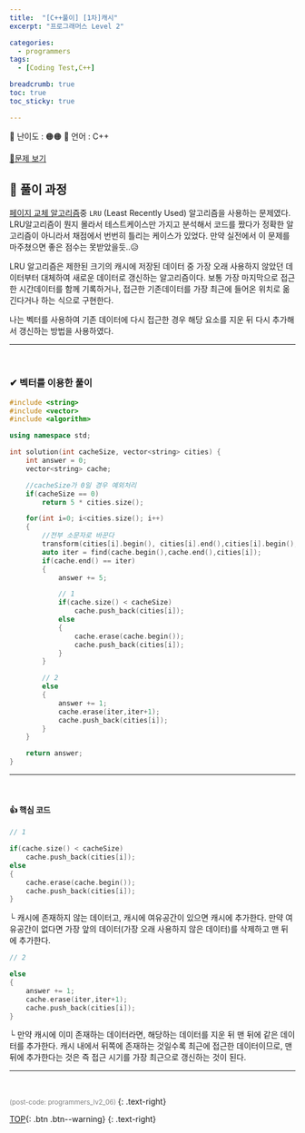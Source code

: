 ```yaml
---
title:  "[C++풀이] [1차]캐시"
excerpt: "프로그래머스 Level 2"

categories:
  - programmers
tags:
  - [Coding Test,C++]

breadcrumb: true
toc: true
toc_sticky: true

---
```


<div class="notice--warning" markdown=1>
 <span>📄 난이도 : 🟠🟠      </span>   
 <span>📄 언어 : C++  </span> 

 </div>
 


 [📂문제 보기](https://programmers.co.kr/learn/courses/30/lessons/17680) 

##  🔶 풀이 과정 
<u>페이지 교체 알고리즘</u>중 `LRU` (Least Recently Used) 알고리즘을 사용하는 문제였다.  LRU알고리즘이 뭔지 몰라서 테스트케이스만 가지고 분석해서 코드를 짰다가 정확한 알고리즘이 아니라서 채점에서 번번히 틀리는 케이스가 있었다. 만약 실전에서 이 문제를 마주쳤으면 좋은 점수는 못받았을듯..😥  

LRU 알고리즘은 제한된 크기의 캐시에 저장된 데이터 중 가장 오래 사용하지 않았던 데이터부터 대체하여 새로운 데이터로 갱신하는 알고리즘이다. 보통 가장 마지막으로 접근한 시간데이터를 함께 기록하거나, 접근한 기존데이터를 가장 최근에 들어온 위치로 옮긴다거나 하는 식으로 구현한다. 

나는 벡터를 사용하여 기존 데이터에 다시 접근한 경우 해당 요소를 지운 뒤 다시 추가해서 갱신하는 방법을 사용하였다.

***
<br>

### ✔ 벡터를 이용한 풀이 

```c++
#include <string>
#include <vector>
#include <algorithm>

using namespace std;

int solution(int cacheSize, vector<string> cities) {
    int answer = 0;
    vector<string> cache;

    //cacheSize가 0일 경우 예외처리
    if(cacheSize == 0) 
        return 5 * cities.size();

    for(int i=0; i<cities.size(); i++)
    {
        //전부 소문자로 바꾼다
        transform(cities[i].begin(), cities[i].end(),cities[i].begin(), ::tolower);
        auto iter = find(cache.begin(),cache.end(),cities[i]);
        if(cache.end() == iter)
        {
            answer += 5;

            // 1
            if(cache.size() < cacheSize)
                cache.push_back(cities[i]);
            else
            {
                cache.erase(cache.begin());
                cache.push_back(cities[i]);
            }
        }   

        // 2
        else 
        {
            answer += 1;       
            cache.erase(iter,iter+1);
            cache.push_back(cities[i]);
        }
    }

    return answer;
}
```

--- 
<br>

#### 👍 핵심 코드 
```c++
// 1

if(cache.size() < cacheSize)
    cache.push_back(cities[i]);
else
{
    cache.erase(cache.begin());
    cache.push_back(cities[i]);
}
```
└ 캐시에 존재하지 않는 데이터고, 캐시에 여유공간이 있으면 캐시에 추가한다. 만약 여유공간이 없다면 가장 앞의 데이터(가장 오래 사용하지 않은 데이터)를 삭제하고 맨 뒤에 추가한다.
  

```c++
// 2

else 
{
    answer += 1;       
    cache.erase(iter,iter+1);
    cache.push_back(cities[i]);
}
```
└ 만약 캐시에 이미 존재하는 데이터라면, 해당하는 데이터를 지운 뒤 맨 뒤에 같은 데이터를 추가한다. 캐시 내에서 뒤쪽에 존재하는 것일수록 최근에 접근한 데이터이므로, 맨 뒤에 추가한다는 것은 즉 접근 시기를 가장 최근으로 갱신하는 것이 된다.

--- 
<br>


  <small style ="color:gray;">(post-code: programmers_lv2_06) </small> 
 {: .text-right}

[TOP](#){: .btn .btn--warning} 
{: .text-right}